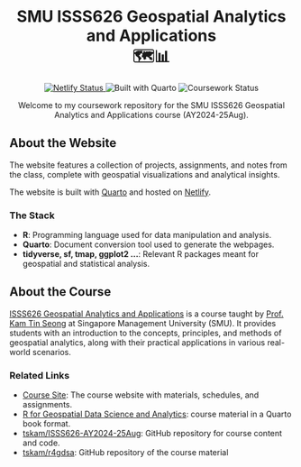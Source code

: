 <h1 align="center">
SMU ISSS626 Geospatial Analytics and Applications
<div align="center">🗺️📊</div>
</h1>

<p align="center">

  <a href="https://app.netlify.com/sites/walterteng/deploys" target="_blank">
    <img src="https://api.netlify.com/api/v1/badges/c8232a4a-8711-496d-87f7-5b900c9ec700/deploy-status" alt="Netlify Status" />
  </a>
  <img alt="Built with Quarto" src="https://img.shields.io/badge/built_with-quarto-69b1e9">
  <img alt="Coursework Status" src="https://img.shields.io/badge/coursework-in_progress-e0ae24">
</p>

<p align="center">
Welcome to my coursework repository for the SMU ISSS626 Geospatial Analytics and Applications course (AY2024-25Aug). <br>

</p>

## About the Website

The website features a collection of projects, assignments, and notes from the class, complete with geospatial visualizations and analytical insights.

The website is built with <a href="https://quarto.org/" target="_blank">Quarto</a> and hosted on <a href="https://www.netlify.com/" target="_blank">Netlify</a>.

### The Stack

- **R**: Programming language used for data manipulation and analysis.
- **Quarto**: Document conversion tool used to generate the webpages.
- **tidyverse, sf, tmap, ggplot2 ...**: Relevant R packages meant for geospatial and statistical analysis.

## About the Course

[ISSS626 Geospatial Analytics and Applications](https://isss626-ay2024-25aug.netlify.app/) is a course taught by [Prof. Kam Tin Seong](https://faculty.smu.edu.sg/profile/kam-tin-seong-486) at Singapore Management University (SMU). It provides students with an introduction to the concepts, principles, and methods of geospatial analytics, along with their practical applications in various real-world scenarios.

### Related Links

- [Course Site](https://isss626-ay2024-25aug.netlify.app/): The course website with materials, schedules, and assignments.
- [R for Geospatial Data Science and Analytics](https://r4gdsa.netlify.app/): course material in a Quarto book format.
- [tskam/ISSS626-AY2024-25Aug](https://github.com/tskam/ISSS626-AY2024-25Aug): GitHub repository for course content and code.
- [tskam/r4gdsa](https://github.com/tskam/r4gdsa): GitHub repository of the course material
